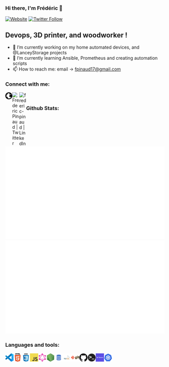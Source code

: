 ### Hi there, I'm Frédéric 👋
[![Website](https://img.shields.io/website?down_color=red&down_message=DOWN&style=for-the-badge&up_color=green&up_message=UP&url=http%3A%2F%2Fme.fredericpinaud.fr)](http://me.fredericpinaud.fr)
[![Twitter Follow](https://img.shields.io/twitter/follow/FredericPinaud?color=1DA1F2&logo=twitter&style=for-the-badge)](https://twitter.com/intent/follow?original_referer=https%3A%2F%2Fgithub.com%2FFredericPinaud&screen_name=FredericPinaud)

## Devops, 3D printer, and woodworker !

- 🔭 I’m currently working on my home automated devices, and @LanceyStorage projects
- 🌱 I’m currently learning Ansible, Prometheus and creating automation scripts
- 📫 How to reach me: email -> fpinaud17@gmail.com

### Connect with me: 

<img align="left" alt="me.fredericpinaud.fr" width="22px" src="https://raw.githubusercontent.com/iconic/open-iconic/master/svg/globe.svg" />
<img align="left" alt="FredericPinaud | Twitter" width="22px" src="https://cdn.jsdelivr.net/npm/simple-icons@v3/icons/twitter.svg" />
<img align="left" alt="frederic-pinaud | LinkedIn" width="22px" src="https://cdn.jsdelivr.net/npm/simple-icons@v3/icons/linkedin.svg" />

<br />

### Github Stats:

<a href="https://github.com/FredPi17/FredPi17-stats">

![](https://github.com/FredPi17/FredPi17-stats/blob/master/generated/overview.svg)
![](https://github.com/FredPi17/FredPi17-stats/blob/master/generated/languages.svg)

</a>

### Languages and tools: 

<img align="left" alt="Visual Studio Code" width="26px" src="https://raw.githubusercontent.com/github/explore/80688e429a7d4ef2fca1e82350fe8e3517d3494d/topics/visual-studio-code/visual-studio-code.png" />
<img align="left" alt="HTML5" width="26px" src="https://raw.githubusercontent.com/github/explore/80688e429a7d4ef2fca1e82350fe8e3517d3494d/topics/html/html.png" />
<img align="left" alt="CSS3" width="26px" src="https://raw.githubusercontent.com/github/explore/80688e429a7d4ef2fca1e82350fe8e3517d3494d/topics/css/css.png" />
<img align="left" alt="JavaScript" width="26px" src="https://raw.githubusercontent.com/github/explore/80688e429a7d4ef2fca1e82350fe8e3517d3494d/topics/javascript/javascript.png" />
<img align="left" alt="GraphQL" width="26px" src="https://raw.githubusercontent.com/github/explore/80688e429a7d4ef2fca1e82350fe8e3517d3494d/topics/graphql/graphql.png" />
<img align="left" alt="Node.js" width="26px" src="https://raw.githubusercontent.com/github/explore/80688e429a7d4ef2fca1e82350fe8e3517d3494d/topics/nodejs/nodejs.png" />
<img align="left" alt="SQL" width="26px" src="https://raw.githubusercontent.com/github/explore/80688e429a7d4ef2fca1e82350fe8e3517d3494d/topics/sql/sql.png" />
<img align="left" alt="MySQL" width="26px" src="https://raw.githubusercontent.com/github/explore/80688e429a7d4ef2fca1e82350fe8e3517d3494d/topics/mysql/mysql.png" />
<img align="left" alt="Git" width="26px" src="https://raw.githubusercontent.com/github/explore/80688e429a7d4ef2fca1e82350fe8e3517d3494d/topics/git/git.png" />
<img align="left" alt="GitHub" width="26px" src="https://raw.githubusercontent.com/github/explore/78df643247d429f6cc873026c0622819ad797942/topics/github/github.png" />
<img align="left" alt="Terminal" width="26px" src="https://raw.githubusercontent.com/github/explore/80688e429a7d4ef2fca1e82350fe8e3517d3494d/topics/terminal/terminal.png" />
<img align="left" alt="Terraform" width="26px" src="https://raw.githubusercontent.com/github/explore/80688e429a7d4ef2fca1e82350fe8e3517d3494d/topics/terraform/terraform.png" />
<img align="left" alt="Kubernetes" width="26px" src="https://raw.githubusercontent.com/github/explore/80688e429a7d4ef2fca1e82350fe8e3517d3494d/topics/kubernetes/kubernetes.png" />

